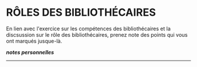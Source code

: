 # RÔLES DES BIBLIOTHÉCAIRES

En lien avec l'exercice sur les compétences des bibliothécaires et la discsussion sur le rôle des bibliothécaires, prenez note des points qui vous ont marqués jusque-là.

***notes personnelles***

---